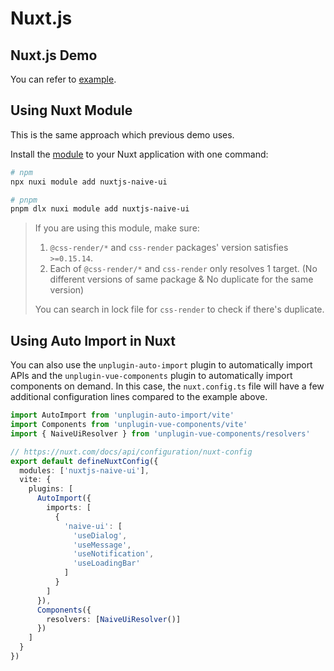 # Nuxt.js

## Nuxt.js Demo

You can refer to [example](https://github.com/07akioni/naive-ui-nuxt-demo).

## Using Nuxt Module

This is the same approach which previous demo uses.

Install the [module](https://github.com/07akioni/nuxtjs-naive-ui) to your Nuxt application with one command:

```bash
# npm
npx nuxi module add nuxtjs-naive-ui

# pnpm
pnpm dlx nuxi module add nuxtjs-naive-ui
```

> If you are using this module, make sure:
>
> 1. `@css-render/*` and `css-render` packages' version satisfies `>=0.15.14`.
> 2. Each of `@css-render/*` and `css-render` only resolves 1 target. (No different versions of same package & No duplicate for the same version)
>
> You can search in lock file for `css-render` to check if there's duplicate.

## Using Auto Import in Nuxt

You can also use the `unplugin-auto-import` plugin to automatically import APIs and the `unplugin-vue-components` plugin to automatically import components on demand. In this case, the `nuxt.config.ts` file will have a few additional configuration lines compared to the example above.

```ts
import AutoImport from 'unplugin-auto-import/vite'
import Components from 'unplugin-vue-components/vite'
import { NaiveUiResolver } from 'unplugin-vue-components/resolvers'

// https://nuxt.com/docs/api/configuration/nuxt-config
export default defineNuxtConfig({
  modules: ['nuxtjs-naive-ui'],
  vite: {
    plugins: [
      AutoImport({
        imports: [
          {
            'naive-ui': [
              'useDialog',
              'useMessage',
              'useNotification',
              'useLoadingBar'
            ]
          }
        ]
      }),
      Components({
        resolvers: [NaiveUiResolver()]
      })
    ]
  }
})
```
